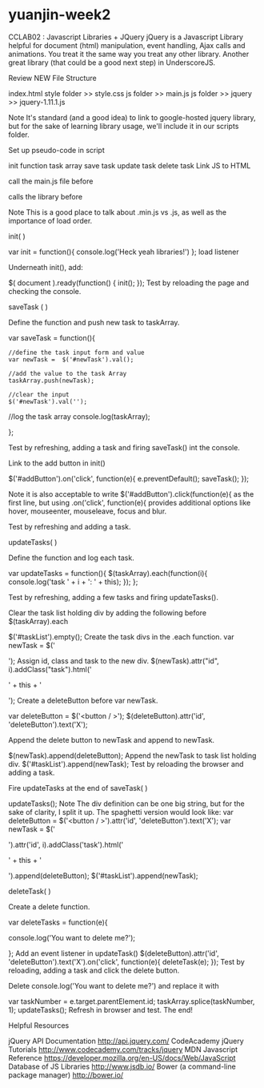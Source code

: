 yuanjin-week2
=============
CCLAB02 : Javascript Libraries + JQuery
jQuery is a Javascript Library helpful for document (html) manipulation, event handling, Ajax calls and animations. You treat it the same way you treat any other library. Another great library (that could be a good next step) in UnderscoreJS.

Review NEW File Structure

index.html
style folder >> style.css
js folder >> main.js
js folder >> jquery >> jquery-1.11.1.js

Note It's standard (and a good idea) to link to google-hosted jquery library, but for the sake of learning library usage, we'll include it in our scripts folder.

Set up pseudo-code in script

init function
task array
save task
update task
delete task
Link JS to HTML

call the main.js file before </body>
<script src="js/main.js"></script>
calls the library before </head>
<script src="js/jquery/jquery-1.11.1.js"></script>
Note This is a good place to talk about .min.js vs .js, as well as the importance of load order.

init( )

var init = function(){
  console.log('Heck yeah libraries!')
};
load listener

Underneath init(), add:

$( document ).ready(function() {
    init();
});
Test by reloading the page and checking the console.

saveTask ( )

Define the function and push new task to taskArray.

var saveTask = function(){

    //define the task input form and value
    var newTask =  $('#newTask').val();

    //add the value to the task Array
    taskArray.push(newTask);

    //clear the input
    $('#newTask').val('');

  //log the task array
  console.log(taskArray);

};

Test by refreshing, adding a task and firing saveTask() int the console.

Link to the add button in init()

  $('#addButton').on('click', function(e){
      e.preventDefault();
      saveTask();
  });

Note it is also acceptable to write $('#addButton').click(function(e){ as the first line, but using .on('click', function(e){ provides additional options like hover, mouseenter, mouseleave, focus and blur.

Test by refreshing and adding a task.

updateTasks( )

Define the function and log each task.

var updateTasks = function(){
  $(taskArray).each(function(i){
      console.log('task ' + i + ': ' + this);
  });
};

Test by refreshing, adding a few tasks and firing updateTasks().

Clear the task list holding div by adding the following before $(taskArray).each

$('#taskList').empty();
Create the task divs in the .each function.
var newTask = $('<div/>');
Assign id, class and task to the new div.
$(newTask).attr("id", i).addClass("task").html('<p>' + this + '</p>');
Create a deleteButton before var newTask.

var deleteButton = $('<button / >');
$(deleteButton).attr('id', 'deleteButton').text('X');

Append the delete button to newTask and append to newTask.

$(newTask).append(deleteButton);
Append the newTask to task list holding div.
$('#taskList').append(newTask);
Test by reloading the browser and adding a task.

Fire updateTasks at the end of saveTask( )

updateTasks();
Note The div definition can be one big string, but for the sake of clarity, I split it up. The spaghetti version would look like:  var deleteButton = $('<button / >').attr('id', 'deleteButton').text('X');   var newTask = $('<div/>').attr('id', i).addClass('task').html('<p>' + this + '</p>').append(deleteButton); $('#taskList').append(newTask); 

deleteTask( )

Create a delete function.

var deleteTasks = function(e){

  console.log('You want to delete me?');

};
Add an event listener in updateTask()
$(deleteButton).attr('id', 'deleteButton').text('X').on('click', function(e){
      deleteTask(e);
});
Test by reloading, adding a task and click the delete button.

Delete console.log('You want to delete me?') and replace it with

var taskNumber = e.target.parentElement.id;
taskArray.splice(taskNumber, 1);
updateTasks();
Refresh in browser and test.
The end!

Helpful Resources

jQuery API Documentation http://api.jquery.com/
CodeAcademy jQuery Tutorials http://www.codecademy.com/tracks/jquery
MDN Javascript Reference https://developer.mozilla.org/en-US/docs/Web/JavaScript
Database of JS Libraries http://www.jsdb.io/
Bower (a command-line package manager) http://bower.io/
